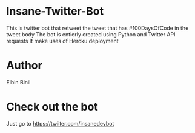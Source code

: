 # Insane-Twitter-Bot

This is twitter bot that retweet the tweet that has #100DaysOfCode in the tweet body
The bot is entierly created using Python and Twitter API requests
It make uses of Heroku deployment

# Author
Elbin Binil

# Check out the bot
Just go to https://twiiter.com/insanedevbot

